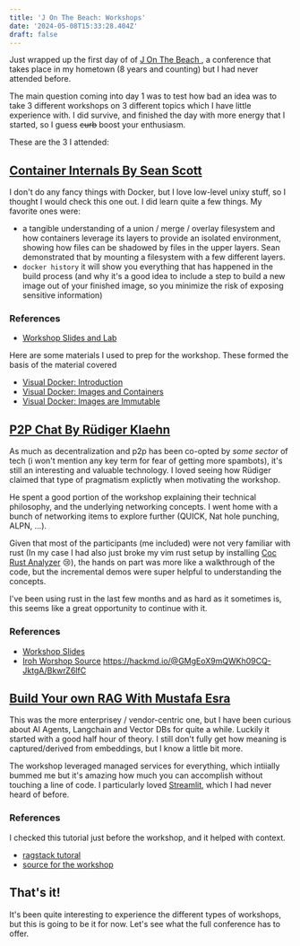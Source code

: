 ```yaml
---
title: 'J On The Beach: Workshops'
date: '2024-05-08T15:33:28.404Z'
draft: false
---
```


Just wrapped up the first day of of [ J On The Beach ](https://jonthebeach.com), a conference that takes place in my 
hometown (8 years and counting) but I had never attended before.

The main question coming into day 1 was to test how bad an idea was to take 3
different workshops on 3 different topics which I have little experience with. 
I did survive, and finished the day with more energy that I started, so I
guess ~~curb~~ boost your enthusiasm.

These are the 3 I attended:
## [Container Internals By Sean Scott](https://jonthebeach.com/workshops/containers/)

I don't do any fancy things with Docker, but I love low-level 
unixy stuff, so I thought I would check this one out. I did learn quite a few
things. My favorite ones were:

- a tangible understanding of a union / merge / overlay filesystem and how containers
leverage its layers to provide an isolated environment, showing how files can be
shadowed by files in the upper layers. Sean demonstrated that by mounting a
filesystem with a few different layers.
- `docker history` it will show you everything that has happened in the build
process (and why it's a good idea to include a step to build a new image out of
your finished image, so you minimize the risk of exposing sensitive information)

### References 

- [Workshop Slides and Lab](https://github.com/oraclesean/jotb)

Here are some materials I used to prep for the workshop. These formed the basis
of the material covered 

- [Visual Docker: Introduction](https://medium.oraclesean.com/visual-docker-introduction-f83baf4c0798)
- [Visual Docker: Images and Containers](https://medium.oraclesean.com/visual-docker-images-and-containers-1efb52d02d3c) 
- [Visual Docker: Images are Immutable](https://medium.oraclesean.com/visual-docker-images-are-immutable-1af06b242777)

## [P2P Chat By Rüdiger Klaehn](https://jonthebeach.com/workshops/p2p-chat/)

As much as decentralization and p2p has been co-opted by _some sector_ of tech (i won't mention any
key term for fear of getting more spambots), it's still an interesting and
valuable technology. I loved seeing how Rüdiger claimed that type of
pragmatism explictly when motivating the workshop.

He spent a good portion of the workshop explaining their technical philosophy, 
and the underlying networking concepts. I went home with a bunch of networking
items to explore further (QUICK, Nat hole punching, ALPN, ...). 

Given that most of the participants (me included) were not very familiar with
rust (In my case I had also just broke my vim rust setup by installing [ Coc Rust Analyzer](https://github.com/fannheyward/coc-rust-analyzer) 😢), the hands on part was more like a walkthrough of the code, but the
incremental demos were super helpful to understanding the concepts.

I've been using rust in the last few months and as hard as it sometimes is, this
seems like a great opportunity to continue with it.

### References 

- [Workshop Slides]( https://hackmd.io/@GMgEoX9mQWKh09CQ-JktgA/rkrfZgOzR)
- [Iroh Worshop Source](https://github.com/n0-computer/iroh-workshop-jonthebeach ) https://hackmd.io/@GMgEoX9mQWKh09CQ-JktgA/BkwrZ6lfC


## [Build Your own RAG With Mustafa Esra](https://jonthebeach.com/workshops/datastax/)

This was the more enterprisey / vendor-centric one, but I have been curious about AI Agents,
Langchain and Vector DBs for quite a while. Luckily it started with a good half
hour of theory. I still don't fully get how meaning is captured/derived from embeddings,
but I know a little bit more.

The workshop leveraged managed services for everything, which intiially bummed
me but it's amazing how much you can accomplish without touching a line of code.
I particularly loved [Streamlit](https://streamlit.io/), which I had never heard of before.

### References

I checked this tutorial just before the workshop, and it helped with context.
- [ragstack tutoral](https://docs.datastax.com/en/ragstack/docs/quickstart.html)
- [source for the workshop]( https://github.com/michelderu/ragstack-astradb)

## That's it!

It's been quite interesting to experience the different types of workshops, but
this is going to be it for now. Let's see what the full conference has to offer.  




